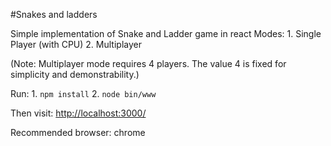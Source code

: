 #Snakes and ladders

Simple implementation of Snake and Ladder game in react
Modes: 
    1. Single Player (with CPU)
    2. Multiplayer

(Note: Multiplayer mode requires 4 players. The value 4 is fixed for simplicity and demonstrability.)

Run:
    1. `npm install`
    2. `node bin/www`

Then visit: [http://localhost:3000/](http://localhost:3000/)

Recommended browser: chrome